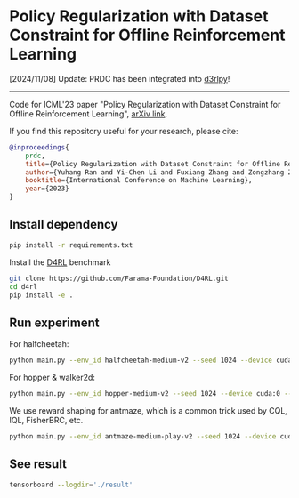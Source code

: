 # Policy Regularization with Dataset Constraint for Offline Reinforcement Learning

[2024/11/08] Update: PRDC has been integrated into [d3rlpy](https://github.com/takuseno/d3rlpy)!

---

Code for ICML'23 paper "Policy Regularization with Dataset Constraint for Offline Reinforcement Learning", [arXiv link](https://arxiv.org/abs/2306.06569).

If you find this repository useful for your research, please cite:

```bib
@inproceedings{
    prdc,
    title={Policy Regularization with Dataset Constraint for Offline Reinforcement Learning},
    author={Yuhang Ran and Yi-Chen Li and Fuxiang Zhang and Zongzhang Zhang and Yang Yu},
    booktitle={International Conference on Machine Learning},
    year={2023}
}
```

## Install dependency

```bash
pip install -r requirements.txt
```

Install the [D4RL](https://github.com/Farama-Foundation/D4RL) benchmark

```bash
git clone https://github.com/Farama-Foundation/D4RL.git
cd d4rl
pip install -e .
```

## Run experiment

For halfcheetah:

```bash
python main.py --env_id halfcheetah-medium-v2 --seed 1024 --device cuda:0 --alpha 40.0 --beta 2.0 --k 1
```

For hopper & walker2d:

```bash
python main.py --env_id hopper-medium-v2 --seed 1024 --device cuda:0 --alpha 2.5 --beta 2.0 --k 1
```

We use reward shaping for antmaze, which is a common trick used by CQL, IQL, FisherBRC, etc.

```bash
python main.py --env_id antmaze-medium-play-v2 --seed 1024 --device cuda:0 --alpha 7.5 --beta 7.5 --k 1 --scale=10000 --shift=-1
```

## See result

```bash
tensorboard --logdir='./result'
```
